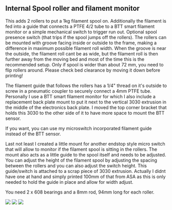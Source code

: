 ## Internal Spool roller and filament monitor ##

This adds 2 rollers to put a 1kg filament spool on. Additionally the filament is fed into a guide that connects a PTFE 4/2 tube to a BTT smart filament monitor or a simple mechanical switch to trigger run out. Optional spool presence switch (that trips if the spool jumps off the rollers). The rollers can be mounted with groove facing inside or outside to the frame, making a difference in maximum possible filament roll width. When the groove is near the outside, the filament roll cant be as wide, but the filament roll is then further away from the moving bed and most of the time this is the recommended setup. Only if spool is wider than about 72 mm, you need to flip rollers around. Please check bed clearance by moving it down before printing!

The filament guide that follows the rollers has a 1/4" thread on it's outside to screw in a pneumatic coupler to securely connect a 4mm PTFE tube. Personally I use a BTT smart filament monitor for which I also include a replacement back plate mount to put it next to the vertical 3030 extrusion in the middle of the electronics back plate. I moved the top corner bracket that holds this 3030 to the other side of it to have more space to mount the BTT sensor.

If you want, you can use my microswitch incorporated filament guide instead of the BTT sensor.

Last not least I created a little mount for another endstop style micro switch that will allow to monitor if the filament spool is sitting in the rollers. The mount also acts as a little guide to the spool itself and needs to be adjusted. You can adjust the height of the filament spool by adjusting the spacing between the rollers and you can also adjust the switch height. This guide/switch is attached to a scrap piece of 3030 extrusion. Actually I didnt have one at hand and simply printed 100mm of that from ASA as this is only needed to hold the guide in place and allow for width adjust.

You need 2 x 608 bearings and a 8mm rod, 94mm long for each roller.


![](https://github.com/RURon/Vcore-Mods/blob/main/Internal-Spool-Roller/internalspool1.png)
![](https://github.com/RURon/Vcore-Mods/blob/main/Internal-Spool-Roller/BTTsensormount.png)
![](https://github.com/RURon/Vcore-Mods/blob/main/Internal-Spool-Roller/20211030_162135.jpg)




